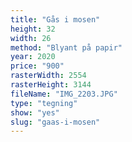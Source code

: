 ```yaml
---
title: "Gås i mosen"
height: 32
width: 26
method: "Blyant på papir"
year: 2020
price: "900"
rasterWidth: 2554
rasterHeight: 3144
fileName: "IMG_2203.JPG"
type: "tegning"
show: "yes"
slug: "gaas-i-mosen"
---
```

